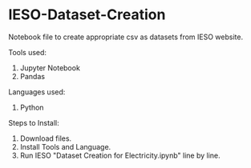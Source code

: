 # IESO-Dataset-Creation
Notebook file to create appropriate csv as datasets from IESO website.

Tools used:
1. Jupyter Notebook
2. Pandas

Languages used:
1. Python

Steps to Install:
1. Download files.
2. Install Tools and Language.
3. Run IESO "Dataset Creation for Electricity.ipynb" line by line.
